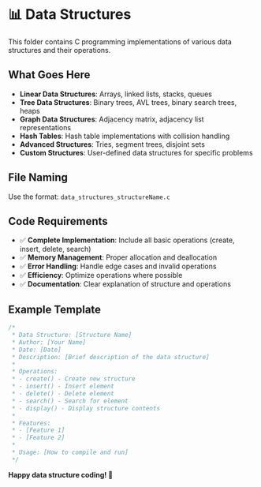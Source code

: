 # 📊 Data Structures

This folder contains C programming implementations of various data structures and their operations.

## What Goes Here
- **Linear Data Structures**: Arrays, linked lists, stacks, queues
- **Tree Data Structures**: Binary trees, AVL trees, binary search trees, heaps
- **Graph Data Structures**: Adjacency matrix, adjacency list representations
- **Hash Tables**: Hash table implementations with collision handling
- **Advanced Structures**: Tries, segment trees, disjoint sets
- **Custom Structures**: User-defined data structures for specific problems

## File Naming
Use the format: `data_structures_structureName.c`

## Code Requirements
- ✅ **Complete Implementation**: Include all basic operations (create, insert, delete, search)
- ✅ **Memory Management**: Proper allocation and deallocation
- ✅ **Error Handling**: Handle edge cases and invalid operations
- ✅ **Efficiency**: Optimize operations where possible
- ✅ **Documentation**: Clear explanation of structure and operations

## Example Template
```c
/*
 * Data Structure: [Structure Name]
 * Author: [Your Name]
 * Date: [Date]
 * Description: [Brief description of the data structure]
 * 
 * Operations:
 * - create() - Create new structure
 * - insert() - Insert element
 * - delete() - Delete element
 * - search() - Search for element
 * - display() - Display structure contents
 * 
 * Features:
 * - [Feature 1]
 * - [Feature 2]
 * 
 * Usage: [How to compile and run]
 */
```

**Happy data structure coding! 🌳**
